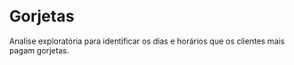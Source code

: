 # Gorjetas
Analise exploratória para identificar os dias e horários que os clientes mais pagam gorjetas.
